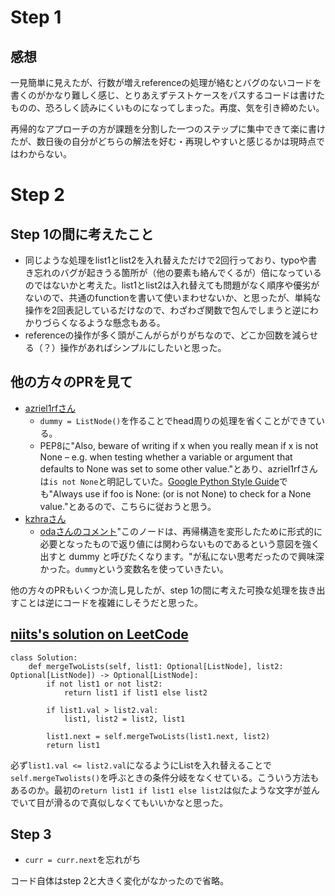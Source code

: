 # Step 1

## 感想

一見簡単に見えたが、行数が増えreferenceの処理が絡むとバグのないコードを書くのがかなり難しく感じ、とりあえずテストケースをパスするコードは書けたものの、恐ろしく読みにくいものになってしまった。再度、気を引き締めたい。

再帰的なアプローチの方が課題を分割した一つのステップに集中できて楽に書けたが、数日後の自分がどちらの解法を好む・再現しやすいと感じるかは現時点ではわからない。

# Step 2

## Step 1の間に考えたこと

- 同じような処理をlist1とlist2を入れ替えただけで2回行っており、typoや書き忘れのバグが起きうる箇所が（他の要素も絡んでくるが）倍になっているのではないかと考えた。list1とlist2は入れ替えても問題がなく順序や優劣がないので、共通のfunctionを書いて使いまわせないか、と思ったが、単純な操作を2回表記しているだけなので、わざわざ関数で包んでしまうと逆にわかりづらくなるような懸念もある。
- referenceの操作が多く頭がこんがらがりがちなので、どこか回数を減らせる（？）操作があればシンプルにしたいと思った。

## 他の方々のPRを見て

- [azriel1rfさん](https://github.com/azriel1rf/leetcode-prep/pull/6)
	- `dummy = ListNode()`を作ることでhead周りの処理を省くことができている。
	- PEP8に"Also, beware of writing if x when you really mean if x is not None – e.g. when testing whether a variable or argument that defaults to None was set to some other value."とあり、azriel1rfさんは`is not None`と明記していた。[Google Python Style Guide](https://google.github.io/styleguide/pyguide.html)でも"Always use if foo is None: (or is not None) to check for a None value."とあるので、こちらに従おうと思う。
- [kzhraさん](https://github.com/kzhra/Grind41/pull/3)
	- [odaさんのコメント](https://github.com/kzhra/Grind41/pull/3#discussion_r1597538900)"このノードは、再帰構造を変形したために形式的に必要となったもので返り値には関わらないものであるという意図を強く出すと dummy と呼びたくなります。"が私にない思考だったので興味深かった。`dummy`という変数名を使っていきたい。

他の方々のPRもいくつか流し見したが、step 1の間に考えた可換な処理を抜き出すことは逆にコードを複雑にしそうだと思った。

## [niits's solution on LeetCode](https://leetcode.com/problems/merge-two-sorted-lists/solutions/6048156/video-using-dummy-pointer-and-recursion-solution-as-a-bonus)

```
class Solution:
    def mergeTwoLists(self, list1: Optional[ListNode], list2: Optional[ListNode]) -> Optional[ListNode]:
        if not list1 or not list2:
            return list1 if list1 else list2

        if list1.val > list2.val:
            list1, list2 = list2, list1

        list1.next = self.mergeTwoLists(list1.next, list2)
        return list1
```

必ず`list1.val <= list2.val`になるようにListを入れ替えることで`self.mergeTwolists()`を呼ぶときの条件分岐をなくせている。こういう方法もあるのか。最初の`return list1 if list1 else list2`は似たような文字が並んでいて目が滑るので真似しなくてもいいかなと思った。

## Step 3

- `curr = curr.next`を忘れがち

コード自体はstep 2と大きく変化がなかったので省略。
